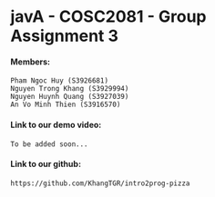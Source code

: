 # javA - COSC2081 - Group Assignment 3
#### Members:

```
Pham Ngoc Huy (S3926681)
Nguyen Trong Khang (S3929994)
Nguyen Huynh Quang (S3927039)
An Vo Minh Thien (S3916570)
```

#### Link to our demo video:
    To be added soon...

#### Link to our github: 
    https://github.com/KhangTGR/intro2prog-pizza 
